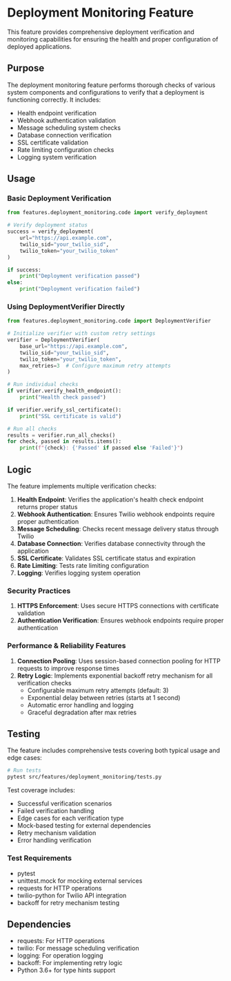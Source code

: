 # Deployment Monitoring Feature

This feature provides comprehensive deployment verification and monitoring capabilities for ensuring the health and proper configuration of deployed applications.

## Purpose

The deployment monitoring feature performs thorough checks of various system components and configurations to verify that a deployment is functioning correctly. It includes:

- Health endpoint verification
- Webhook authentication validation
- Message scheduling system checks
- Database connection verification
- SSL certificate validation
- Rate limiting configuration checks
- Logging system verification

## Usage

### Basic Deployment Verification

```python
from features.deployment_monitoring.code import verify_deployment

# Verify deployment status
success = verify_deployment(
    url="https://api.example.com",
    twilio_sid="your_twilio_sid",
    twilio_token="your_twilio_token"
)

if success:
    print("Deployment verification passed")
else:
    print("Deployment verification failed")
```

### Using DeploymentVerifier Directly

```python
from features.deployment_monitoring.code import DeploymentVerifier

# Initialize verifier with custom retry settings
verifier = DeploymentVerifier(
    base_url="https://api.example.com",
    twilio_sid="your_twilio_sid",
    twilio_token="your_twilio_token",
    max_retries=3  # Configure maximum retry attempts
)

# Run individual checks
if verifier.verify_health_endpoint():
    print("Health check passed")

if verifier.verify_ssl_certificate():
    print("SSL certificate is valid")

# Run all checks
results = verifier.run_all_checks()
for check, passed in results.items():
    print(f"{check}: {'Passed' if passed else 'Failed'}")
```

## Logic

The feature implements multiple verification checks:

1. **Health Endpoint**: Verifies the application's health check endpoint returns proper status
2. **Webhook Authentication**: Ensures Twilio webhook endpoints require proper authentication
3. **Message Scheduling**: Checks recent message delivery status through Twilio
4. **Database Connection**: Verifies database connectivity through the application
5. **SSL Certificate**: Validates SSL certificate status and expiration
6. **Rate Limiting**: Tests rate limiting configuration
7. **Logging**: Verifies logging system operation

### Security Practices

1. **HTTPS Enforcement**: Uses secure HTTPS connections with certificate validation
2. **Authentication Verification**: Ensures webhook endpoints require proper authentication

### Performance & Reliability Features

1. **Connection Pooling**: Uses session-based connection pooling for HTTP requests to improve response times
2. **Retry Logic**: Implements exponential backoff retry mechanism for all verification checks
   - Configurable maximum retry attempts (default: 3)
   - Exponential delay between retries (starts at 1 second)
   - Automatic error handling and logging
   - Graceful degradation after max retries

## Testing

The feature includes comprehensive tests covering both typical usage and edge cases:

```bash
# Run tests
pytest src/features/deployment_monitoring/tests.py
```

Test coverage includes:
- Successful verification scenarios
- Failed verification handling
- Edge cases for each verification type
- Mock-based testing for external dependencies
- Retry mechanism validation
- Error handling verification

### Test Requirements

- pytest
- unittest.mock for mocking external services
- requests for HTTP operations
- twilio-python for Twilio API integration
- backoff for retry mechanism testing

## Dependencies

- requests: For HTTP operations
- twilio: For message scheduling verification
- logging: For operation logging
- backoff: For implementing retry logic
- Python 3.6+ for type hints support
